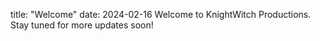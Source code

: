 title: "Welcome"
date: 2024-02-16
Welcome to KnightWitch Productions. Stay tuned for more updates soon!

